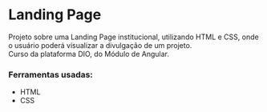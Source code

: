 # Landing Page

Projeto sobre uma Landing Page institucional, utilizando HTML e CSS, onde o usuário poderá visualizar a divulgação de um projeto.<br/>
Curso da plataforma DIO, do Módulo de Angular.
### Ferramentas usadas:

* HTML
* CSS
